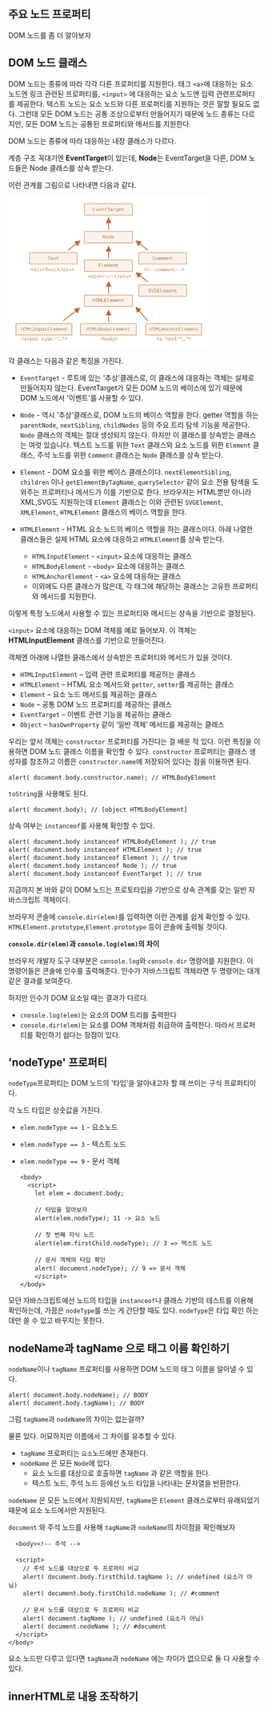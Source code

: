 ## 주요 노드 프로퍼티

DOM 노드를 좀 더 알아보자

## DOM 노드 클래스

DOM 노드는 종류에 따라 각각 다른 프로퍼티를 지원한다. 태그 `<a>`에 대응하는 요소 노드엔 링크 관련된 프로퍼티를, `<input>` 에 대응하는 요소 노드엔 입력 관련프로퍼티를 제공한다. 텍스트 노드는 요소 노드와 다른 프로퍼티를 지원하는 것은 말할 필요도 없다. 그런데 모든 DOM 노드는 공통 조상으로부터 만들어지기 때문에 노드 종류는 다르지만, 모든 DOM 노드는 공통된 프로퍼티와 메서드를 지원한다.

DOM 노드는 종류에 따라 대응하는 내장 클래스가 다르다.

계층 구조 꼭대기엔 **EventTarget**이 있는데, **Node**는 EventTarget을 다른, DOM 노드들은 Node 클래스를 상속 받는다.

이런 관계를 그림으로 나타내면 다음과 같다.

<img src="Dom5.png" width="400" height="300" >

각 클래스는 다음과 같은 특징을 가진다.
- `EventTarget` - 루트에 있는 '추상'클래스로, 이 클래스에 대응하는 객체는 실제로 만들어지지 않는다.
EventTarget가 모든 DOM 노드의 베이스에 있기 때문에 DOM 노드에서 '이벤트'를 사용할 수 있다.
- `Node` - 역시 '추상'클래스로, DOM 노드의 베이스 역할을 한다. getter 역할을 하는 `parentNode`, `nextSibling`, `childNodes` 등의 주요 트리 탐색 기능을 제공한다. `Node` 클래스의 객체는 절대 생성되지 않는다. 하지만 이 클래스를 상속받는 클래스는 여럿 있습니다. 텍스트 노드를 위한 `Text` 클래스와 요소 노드를 위한 `Element` 클래스, 주석 노드를 위한 `Comment` 클래스는 `Node` 클래스를 상속 받는다.
- `Element` - DOM 요소를 위한 베이스 클래스이다. `nextElementSibling`, `children` 이나 `getElementByTagName`, `querySelector` 같이 요소 전용 탐색을 도와주는 프로퍼티나 메서드가 이를 기반으로 한다. 브라우저는 HTML뿐만 아니라 XML,SVG도 지원하는데 `Element` 클래스는 이와 관련된 `SVGElement`, `XMLElement`, `HTMLElement` 클래스의 베이스 역할을 한다.
- `HTMLElement` - HTML 요소 노드의 베이스 역할을 하는 클래스이다. 아래 나열한 클래스들은 실제 HTML 요소에 대응하고 `HTMLElement`를 상속 받는다.

   - `HTMLInputElement` - `<input>` 요소에 대응하는 클래스
   - `HTMLBodyElement` - `<body>` 요소에 대응하는 클래스
   - `HTMLAnchorElement` - `<a>` 요소에 대응하는 클래스
   - 이외에도 다른 클래스가 많은데, 각 태그에 해당하는 클래스는 고유한 프로퍼티와 메서드를 지원한다.

이렇게 특정 노드에서 사용할 수 있는 프로퍼티와 메서드는 상속을 기반으로 결정된다.

`<input>` 요소에 대응하는 DOM 객체를 예로 들어보자. 이 객체는 **HTMLInputElement** 클래스를 기반으로 만들어진다.

객체엔 아래에 나열한 클래스에서 상속받은 프로퍼티와 메서드가 있을 것이다.

- `HTMLInputElement` – 입력 관련 프로퍼티를 제공하는 클래스
- `HTMLElement` – HTML 요소 메서드와 `getter`, `setter`를 제공하는 클래스
- `Element` – 요소 노드 메서드를 제공하는 클래스
- `Node` – 공통 DOM 노드 프로퍼티를 제공하는 클래스
- `EventTarget` – 이벤트 관련 기능을 제공하는 클래스
- `Object` – `hasOwnProperty` 같이 ‘일반 객체’ 메서드를 제공하는 클래스

우리는 앞서 객체는 `constructor` 프로퍼티를 가진다는 걸 배운 적 있다. 이런 특징을 이용하면 DOM 노드 클래스 이름을 확인할 수 있다. `constructor` 프로퍼티는 클래스 생성자를 참조하고 이름은 `constructor.name`에 저장되어 있다는 점을 이용하면 된다.

    alert( document.body.constructor.name); // HTMLBodyElement

`toString`을 사용해도 된다.

    alert( document.body); // [object HTMLBodyElement]

상속 여부는 `instanceof`를 사용해 확인할 수 있다.

    alert( document.body instanceof HTMLBodyElement ); // true
    alert( document.body instanceof HTMLElement ); // true
    alert( document.body instanceof Element ); // true
    alert( document.body instanceof Node ); // true
    alert( document.body instanceof EventTarget ); // true

지금까지 본 바와 같이 DOM 노드는 프로토타입을 기반으로 상속 관계를 갖는 일반 자바스크립트 객체이다.

브라우저 콘솔에 `console.dir(elem)`를 입력하면 이런 관계를 쉽게 확인할 수 있다. `HTMLElement.prototype`,`Element.prototype` 등이 콘솔에 출력될 것이다.

**`console.dir(elem)`과 `console.log(elem)`의 차이**

브라우저 개발자 도구 대부분은 `console.log`와 `console.dir` 명령어를 지원한다. 이 명령어들은 콘솔에 인수를 출력해준다. 인수가 자바스크립트 객체라면 두 명령어는 대개 같은 결과를 보여준다.

하지만 인수가 DOM 요소일 때는 결과가 다르다.

- `cnosole.log(elem)`는 요소의 DOM 트리를 출력한다
- `console.dir(elem)`는 요소를 DOM 객체처럼 취급하여 출력한다. 따라서 프로퍼티를 확인하기 쉽다는 장점이 있다.

## 'nodeType' 프로퍼티

`nodeType`프로퍼티는 DOM 노드의 '타입'을 알아내고자 할 때 쓰이는 구식 프로퍼티이다.

각 노드 타입은 상숫값을 가진다.

- `elem.nodeType == 1` - 요소노드
- `elem.nodeType == 3` - 텍스트 노드
- `elem.nodeType == 9` - 문서 객체

      <body>
        <script>
          let elem = document.body;

          // 타입을 알아보자
          alert(elem.nodeType); 11 -> 요소 노드

          // 첫 번째 자식 노드
          alert(elem.firstChild.nodeType); // 3 => 텍스트 노드

          // 문서 객체의 타입 확인
          alert( document.nodeType); // 9 => 문서 객체
          </script>
      </body> 

모던 자바스크립트에선 노드의 타입을 `instanceof`나 클래스 기반의 테스트를 이용해 확인하는데, 가끔은 `nodeType`를 쓰는 게 간단할 때도 있다. `nodeType`은 타입 확인 하는 데만 쓸 수 있고 바꾸지는 못한다.

## nodeName과 tagName 으로 태그 이름 확인하기

`nodeName`이나 `tagName` 프로퍼티를 사용하면 DOM 노드의 태그 이름을 알아낼 수 있다.

    alert( document.body.nodeName); // BODY
    alert( document.body.tagName); // BODY

그럼 `tagName`과 `nodeName`의 차이는 없는걸까?

물론 있다. 미묘하지만 이름에서 그 차이를 유추할 수 있다.

- `tagName` 프로퍼티는 `요소`노드에만 존재한다.
- `nodeName` 은 모든 `Node`에 있다.
  - 요소 노드를 대상으로 호출하면 `tagName` 과 같은 역할을 한다.
  - 텍스트 노드, 주석 노드 등에선 노드 타입을 나타내는 문자열을 반환한다.

`nodeName` 은 모든 노드에서 지원되지만, `tagName`은 `Element` 클래스로부터 유래되었기 때문에 요소 노드에서만 지원된다.

`document` 와 주석 노드를 사용해 `tagName`과 `nodeName`의 차이점을 확인해보자

      <body><!-- 주석 -->

      <script>
        // 주석 노드를 대상으로 두 프로퍼티 비교
        alert( document.body.firstChild.tagName ); // undefined (요소가 아님)
        alert( document.body.firstChild.nodeName ); // #comment

        // 문서 노드를 대상으로 두 프로퍼티 비교
        alert( document.tagName ); // undefined (요소가 아님)
        alert( document.nodeName ); // #document
      </script>
    </body>

요소 노드만 다루고 있다면 `tagName`과 `nodeName` 에는 차이가 없으므로 둘 다 사용할 수 있다.

## innerHTML로 내용 조작하기

